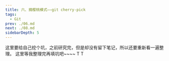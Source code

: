 ```yaml
---
title: 六、摘樱桃模式——git cherry-pick
tags: 
  - Git
prev: ./06.md
next: ./08.md
sidebarDepth: 5
---
```

这里要给自己挖个坑，之前研究完，但是却没有留下笔记，所以还要重新看一遍整理。
这里等我整理完再填坑吧~~~~ T T

